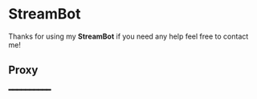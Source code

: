 # StreamBot
<a name="-1"></a>
Thanks for using my **StreamBot** if you need any help feel free to contact me!
## <a name="0"></a>Proxy
**━━━━━━━━━━**
